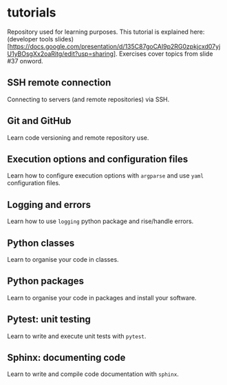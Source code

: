 # tutorials
Repository used for learning purposes. This tutorial is explained here: (developer tools slides)[https://docs.google.com/presentation/d/135C87goCAI9p2RG0zpkjcxd07yjU1yBOsgXx2oaRitg/edit?usp=sharing]. Exercises cover topics from slide #37 onword.

## SSH remote connection
Connecting to servers (and remote repositories) via SSH.

## Git and GitHub
Learn code versioning and remote repository use.

## Execution options and configuration files
Learn how to configure execution options with <code>argparse</code> and use <code>yaml</code> configuration files.

## Logging and errors
Learn how to use <code>logging</code> python package and rise/handle errors.

## Python classes
Learn to organise your code in classes.

## Python packages
Learn to organise your code in packages and install your software.

## Pytest: unit testing
Learn to write and execute unit tests with <code>pytest</code>.

## Sphinx: documenting code
Learn to write and compile code documentation with <code>sphinx</code>.
